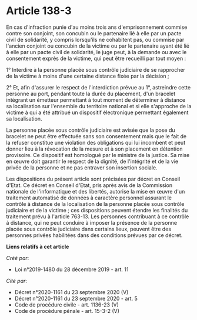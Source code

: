 # Article 138-3

En cas d'infraction punie d'au moins trois ans d'emprisonnement commise contre son conjoint, son concubin ou le partenaire
lié à elle par un pacte civil de solidarité, y compris lorsqu'ils ne cohabitent pas, ou commise par l'ancien conjoint ou
concubin de la victime ou par le partenaire ayant été lié à elle par un pacte civil de solidarité, le juge peut, à la demande
ou avec le consentement exprès de la victime, qui peut être recueilli par tout moyen :

1° Interdire à la personne placée sous contrôle judiciaire de se rapprocher de la victime à moins d'une certaine distance
fixée par la décision ;

2° Et, afin d'assurer le respect de l'interdiction prévue au 1°, astreindre cette personne au port, pendant toute la durée du
placement, d'un bracelet intégrant un émetteur permettant à tout moment de déterminer à distance sa localisation sur
l'ensemble du territoire national et si elle s'approche de la victime à qui a été attribué un dispositif électronique
permettant également sa localisation.

La personne placée sous contrôle judiciaire est avisée que la pose du bracelet ne peut être effectuée sans son consentement
mais que le fait de la refuser constitue une violation des obligations qui lui incombent et peut donner lieu à la révocation
de la mesure et à son placement en détention provisoire. Ce dispositif est homologué par le ministre de la justice. Sa mise
en œuvre doit garantir le respect de la dignité, de l'intégrité et de la vie privée de la personne et ne pas entraver son
insertion sociale.

Les dispositions du présent article sont précisées par décret en Conseil d'Etat. Ce décret en Conseil d'Etat, pris après avis
de la Commission nationale de l'informatique et des libertés, autorise la mise en œuvre d'un traitement automatisé de données
à caractère personnel assurant le contrôle à distance de la localisation de la personne placée sous contrôle judiciaire et de
la victime ; ces dispositions peuvent étendre les finalités du traitement prévu à l'article 763-13. Les personnes contribuant
à ce contrôle à distance, qui ne peut conduire à imposer la présence de la personne placée sous contrôle judiciaire dans
certains lieux, peuvent être des personnes privées habilitées dans des conditions prévues par ce décret.

**Liens relatifs à cet article**

_Créé par_:

  - Loi n°2019-1480 du 28 décembre 2019 - art. 11

_Cité par_:

  - Décret n°2020-1161 du 23 septembre 2020 (V)
  - Décret n°2020-1161 du 23 septembre 2020 - art. 5
  - Code de procédure civile - art. 1136-23 (V)
  - Code de procédure pénale - art. 15-3-2 (V)
